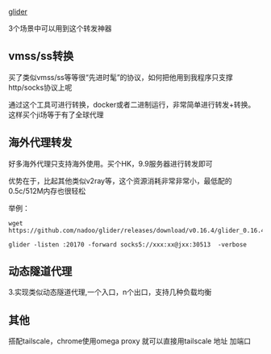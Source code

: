 [glider](https://github.com/nadoo/glider)

3个场景中可以用到这个转发神器

## vmss/ss转换

买了类似vmss/ss等等很“先进时髦”的协议，如何把他用到我程序只支撑http/socks协议上呢

通过这个工具可进行转换，docker或者二进制运行，非常简单进行转发+转换。 这样买个ji场等于有了全球代理

## 海外代理转发

好多海外代理只支持海外使用。买个HK，9.9服务器进行转发即可

优势在于，比起其他类似v2ray等，这个资源消耗非常非常小，最低配的0.5c/512M内存也很轻松

举例：

```
wget https://github.com/nadoo/glider/releases/download/v0.16.4/glider_0.16.4_freebsd_amd64.tar.gz

glider -listen :20170 -forward socks5://xxx:xx@jxx:30513  -verbose
```

## 动态隧道代理

3.实现类似动态隧道代理,一个入口，n个出口，支持几种负载均衡

## 其他

搭配tailscale，chrome使用omega proxy 就可以直接用tailscale 地址 加端口

